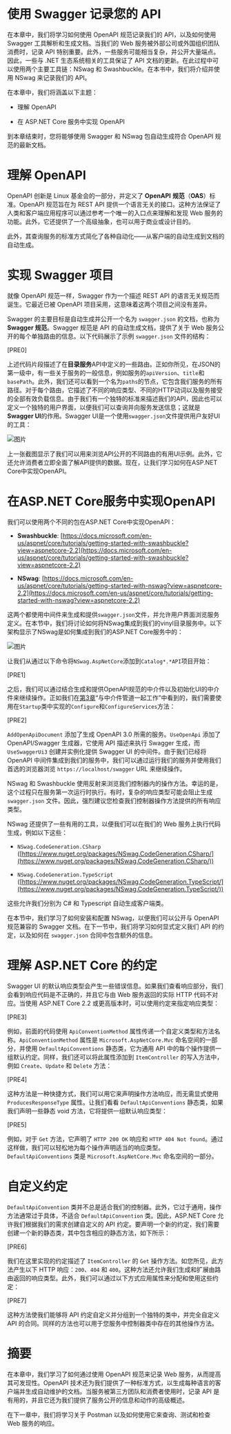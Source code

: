 # 使用 Swagger 记录您的 API

在本章中，我们将学习如何使用 OpenAPI 规范记录我们的 API，以及如何使用 Swagger 工具解析和生成文档。当我们的 Web 服务被外部公司或外国组织团队消费时，记录 API 特别重要。此外，一些服务可能相当复杂，并公开大量端点。因此，一些与 .NET 生态系统相关的工具保证了 API 文档的更新。在此过程中可以使用两个主要工具链：NSwag 和 Swashbuckle。在本书中，我们将介绍并使用 NSwag 来记录我们的 API。

在本章中，我们将涵盖以下主题：

+   理解 OpenAPI

+   在 ASP.NET Core 服务中实现 OpenAPI

到本章结束时，您将能够使用 Swagger 和 NSwag 包自动生成符合 OpenAPI 规范的最新文档。

# 理解 OpenAPI

OpenAPI 创新是 Linux 基金会的一部分，并定义了 **OpenAPI** **规范**（**OAS**）标准。OpenAPI 规范旨在为 REST API 提供一个语言无关的接口。这种方法保证了人类和客户端应用程序可以通过参考一个唯一的入口点来理解和发现 Web 服务的功能。此外，它还提供了一个高级抽象，也可以用于商业或设计目的。

此外，其查询服务的标准方式简化了各种自动化——从客户端的自动生成到文档的自动生成。

# 实现 Swagger 项目

就像 OpenAPI 规范一样，Swagger 作为一个描述 REST API 的语言无关规范而诞生。它最近已被 OpenAPI 项目采用，这意味着这两个项目之间没有差异。

Swagger 的主要目标是自动生成并公开一个名为 `swagger.json` 的文档，也称为 **Swagger 规范**。Swagger 规范是 API 的自动生成文档，提供了关于 Web 服务公开的每个单独路由的信息。以下代码展示了示例 `swagger.json` 文件的结构：

[PRE0]

上述代码片段描述了在**目录服务**API中定义的一些路由。正如你所见，在JSON的第一级中，有一些关于服务的一般信息，例如服务的`apiVersion`、`title`和`basePath`。此外，我们还可以看到一个名为`paths`的节点，它包含我们服务的所有路径。对于每个路由，它描述了不同的响应类型、不同的HTTP动词以及服务接受的全部有效负载信息。由于我们有一个独特的标准来描述我们的API，因此也可以定义一个独特的用户界面，以便我们可以查询并向服务发送信息；这就是**Swagger UI**的作用。Swagger UI是一个使用`swagger.json`文件提供用户友好UI的工具：

![图片](img/68000202-f3d8-455b-928f-d5a3f0a2952f.png)

上一张截图显示了我们可以用来浏览API公开的不同路由的有用UI示例。此外，它还允许消费者立即全面了解API提供的数据。现在，让我们学习如何在ASP.NET Core中实现OpenAPI。

# 在ASP.NET Core服务中实现OpenAPI

我们可以使用两个不同的包在ASP.NET Core中实现OpenAPI：

+   **Swashbuckle**: [https://docs.microsoft.com/en-us/aspnet/core/tutorials/getting-started-with-swashbuckle?view=aspnetcore-2.2](https://docs.microsoft.com/en-us/aspnet/core/tutorials/getting-started-with-swashbuckle?view=aspnetcore-2.2)

+   **NSwag**: [https://docs.microsoft.com/en-us/aspnet/core/tutorials/getting-started-with-nswag?view=aspnetcore-2.2](https://docs.microsoft.com/en-us/aspnet/core/tutorials/getting-started-with-nswag?view=aspnetcore-2.2)

这两个都使用中间件来生成和提供`swagger.json`文件，并允许用户界面浏览服务定义。在本节中，我们将讨论如何将NSwag集成到我们的vinyl目录服务中。以下架构显示了NSwag是如何集成到我们的ASP.NET Core服务中的：

![图片](img/9316aeb8-6ddc-4e23-b63f-140dc116b563.png)

让我们从通过以下命令将`NSwag.AspNetCore`添加到`Catalog*.*API`项目开始：

[PRE1]

之后，我们可以通过结合生成和提供OpenAPI规范的中介件以及初始化UI的中介件来继续操作。正如我们在[第3章](77d18c37-0c9d-4b2b-82f5-74fd874c0e0f.xhtml)“与中介件管道一起工作”中看到的，我们需要使用在`Startup`类中实现的`Configure`和`ConfigureServices`方法：

[PRE2]

`AddOpenApiDocument` 添加了生成 OpenAPI 3.0 所需的服务。`UseOpenApi` 添加了 OpenAPI/Swagger 生成器，它使用 API 描述来执行 Swagger 生成，而 `UseSwaggerUi3` 创建并实例化提供 Swagger UI 的中间件。由于我们已经将 OpenAPI 中间件集成到我们的服务中，我们可以通过运行我们的服务并使用我们首选的浏览器浏览 `https://localhost/swagger` URL 来继续操作。

NSwag 和 Swashbuckle 使用反射来浏览我们控制器内的操作方法。幸运的是，这个过程只在服务第一次运行时执行。有时，复杂的响应类型可能会阻止生成 `swagger.json` 文件。因此，强烈建议您检查我们控制器操作方法提供的所有响应类型。

NSwag 还提供了一些有用的工具，以便我们可以在我们的 Web 服务上执行代码生成，例如以下这些：

+   `NSwag.CodeGeneration.CSharp` ([https://www.nuget.org/packages/NSwag.CodeGeneration.CSharp/](https://www.nuget.org/packages/NSwag.CodeGeneration.CSharp/))

+   `NSwag.CodeGeneration.TypeScript` ([https://www.nuget.org/packages/NSwag.CodeGeneration.TypeScript/](https://www.nuget.org/packages/NSwag.CodeGeneration.TypeScript/))

这些允许我们分别为 C# 和 Typescript 自动生成客户端类。

在本节中，我们学习了如何安装和配置 NSwag，以便我们可以公开与 OpenAPI 规范兼容的 Swagger 文档。在下一节中，我们将学习如何显式定义我们 API 的约定，以及如何在 `swagger.json` 合同中包含额外的信息。

# 理解 ASP.NET Core 的约定

Swagger UI 的默认响应类型会产生一些错误信息。如果我们查看响应部分，我们会看到响应代码是不正确的，并且它与由 Web 服务返回的实际 HTTP 代码不对应。当使用 ASP.NET Core 2.2 或更高版本时，可以使用约定来指定响应类型：

[PRE3]

例如，前面的代码使用 `ApiConventionMethod` 属性传递一个自定义类型和方法名称。`ApiConventionMethod` 属性是 `Microsoft.AspNetCore.Mvc` 命名空间的一部分，并使用 `DefaultApiConventions` 静态类，它为通用 API 中的每个操作提供一组默认约定。同样，我们还可以将此属性添加到 `ItemController` 的写入方法中，例如 `Create`、`Update` 和 `Delete` 方法：

[PRE4]

这种方法是一种快捷方式，我们可以用它来声明操作方法响应，而无需显式使用 `ProducesResponseType` 属性。让我们看看 `DefaultApiConventions` 静态类，如果我们声明一些静态 void 方法，它将提供一组默认响应类型：

[PRE5]

例如，对于 `Get` 方法，它声明了 `HTTP 200 OK` 响应和 `HTTP 404 Not found`。通过这样做，我们可以轻松地为每个操作声明适当的响应类型。`DefaultApiConventions` 类是 `Microsoft.AspNetCore.Mvc` 命名空间的一部分。

# 自定义约定

`DefaultApiConvention` 类并不总是适合我们的控制器。此外，它过于通用，操作方法通常过于具体，不适合 `DefaultApiConvention` 类。因此，ASP.NET Core 允许我们根据我们的需求创建自定义的 API 约定。要声明一个新的约定，我们需要创建一个新的静态类，其中包含相应的静态方法，如下所示：

[PRE6]

我们在这里实现的约定描述了 `ItemController` 的 `Get` 操作方法。如您所见，此方法产生以下 HTTP 响应：`200`、`404` 和 `400`。这种方法还允许我们生成和扩展由路由返回的响应类型。此外，我们可以通过以下方式应用属性来分配和使用这些约定：

[PRE7]

这种方法使我们能够将 API 约定自定义并分组到一个独特的类中，并完全自定义 API 的合同。同样的方法也可以用于您服务中控制器类中存在的其他操作方法。

# 摘要

在本章中，我们学习了如何通过使用 OpenAPI 规范来记录 Web 服务，从而提高其可发现性。OpenAPI 技术还为我们提供了一种标准方式，以生成每种语言的客户端并生成自动维护的文档。当服务被第三方团队和消费者使用时，记录 API 是有用的，并且它还为我们提供了服务公开的信息和动作的高级概述。

在下一章中，我们将学习关于 Postman 以及如何使用它来查询、测试和检查 Web 服务的响应。
